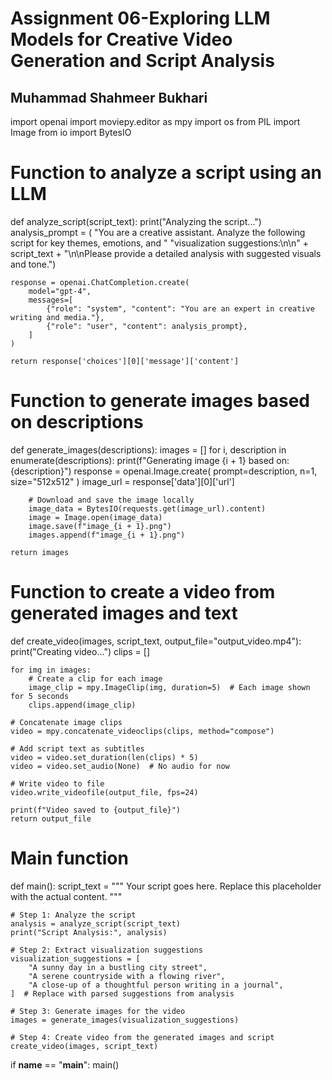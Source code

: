 # Assignment 06-Exploring LLM Models for Creative Video Generation and Script Analysis
## Muhammad Shahmeer Bukhari

import openai
import moviepy.editor as mpy
import os
from PIL import Image
from io import BytesIO

# Function to analyze a script using an LLM
def analyze_script(script_text):
    print("Analyzing the script...")
    analysis_prompt = (
        "You are a creative assistant. Analyze the following script for key themes, emotions, and "
        "visualization suggestions:\n\n" + script_text + 
        "\n\nPlease provide a detailed analysis with suggested visuals and tone.")

    response = openai.ChatCompletion.create(
        model="gpt-4",
        messages=[
            {"role": "system", "content": "You are an expert in creative writing and media."},
            {"role": "user", "content": analysis_prompt},
        ]
    )

    return response['choices'][0]['message']['content']

# Function to generate images based on descriptions
def generate_images(descriptions):
    images = []
    for i, description in enumerate(descriptions):
        print(f"Generating image {i + 1} based on: {description}")
        response = openai.Image.create(
            prompt=description,
            n=1,
            size="512x512"
        )
        image_url = response['data'][0]['url']

        # Download and save the image locally
        image_data = BytesIO(requests.get(image_url).content)
        image = Image.open(image_data)
        image.save(f"image_{i + 1}.png")
        images.append(f"image_{i + 1}.png")

    return images

# Function to create a video from generated images and text
def create_video(images, script_text, output_file="output_video.mp4"):
    print("Creating video...")
    clips = []
    
    for img in images:
        # Create a clip for each image
        image_clip = mpy.ImageClip(img, duration=5)  # Each image shown for 5 seconds
        clips.append(image_clip)

    # Concatenate image clips
    video = mpy.concatenate_videoclips(clips, method="compose")

    # Add script text as subtitles
    video = video.set_duration(len(clips) * 5)
    video = video.set_audio(None)  # No audio for now

    # Write video to file
    video.write_videofile(output_file, fps=24)

    print(f"Video saved to {output_file}")
    return output_file

# Main function
def main():
    script_text = """
    Your script goes here. Replace this placeholder with the actual content.
    """

    # Step 1: Analyze the script
    analysis = analyze_script(script_text)
    print("Script Analysis:", analysis)

    # Step 2: Extract visualization suggestions
    visualization_suggestions = [
        "A sunny day in a bustling city street",
        "A serene countryside with a flowing river",
        "A close-up of a thoughtful person writing in a journal",
    ]  # Replace with parsed suggestions from analysis

    # Step 3: Generate images for the video
    images = generate_images(visualization_suggestions)

    # Step 4: Create video from the generated images and script
    create_video(images, script_text)

if __name__ == "__main__":
    main()
